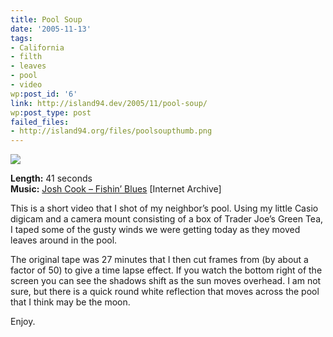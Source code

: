 ```yaml
---
title: Pool Soup
date: '2005-11-13'
tags:
- California
- filth
- leaves
- pool
- video
wp:post_id: '6'
link: http://island94.dev/2005/11/pool-soup/
wp:post_type: post
failed_files:
- http://island94.org/files/poolsoupthumb.png
---
```


[ ![](2005-11-13-Pool-Soup/poolsoupthumb.png) ](2005-11-13-Pool-Soup/poolsoup.mp4)

**Length:** 41 seconds  
**Music:** [Josh Cook – Fishin’ Blues](http://www.archive.org/audio/audio-details-db.php?collection=opensource_audio&collectionid=FishinBlues) [Internet Archive]

    
This is a short video that I shot of my neighbor’s pool. Using my little Casio digicam and a camera mount consisting of a box of Trader Joe’s Green Tea, I taped some of the gusty winds we were getting today as they moved leaves around in the pool.  

The original tape was 27 minutes that I then cut frames from (by about a factor of 50) to give a time lapse effect. If you watch the bottom right of the screen you can see the shadows shift as the sun moves overhead. I am not sure, but there is a quick round white reflection that moves across the pool that I think may be the moon.

Enjoy.